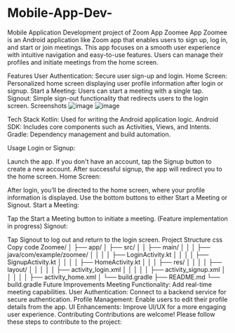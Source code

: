 # Mobile-App-Dev-
Mobile Application Development project of Zoom App
Zoomee App
Zoomee is an Android application like Zoom app that enables users to sign up, log in, and start or join meetings. This app focuses on a smooth user experience with intuitive navigation and easy-to-use features. Users can manage their profiles and initiate meetings from the home screen.

Features
User Authentication: Secure user sign-up and login.
Home Screen: Personalized home screen displaying user profile information after login or signup.
Start a Meeting: Users can start a meeting with a single tap.
Signout: Simple sign-out functionality that redirects users to the login screen.
Screenshots
![image](https://github.com/user-attachments/assets/260d1c24-32cc-492a-ad04-51dc5acb8688)
![image](https://github.com/user-attachments/assets/7fc87e1c-2c7e-4fe3-8516-dfb94c9e421e)


Tech Stack
Kotlin: Used for writing the Android application logic.
Android SDK: Includes core components such as Activities, Views, and Intents.
Gradle: Dependency management and build automation. 
 
Usage
Login or Signup:

Launch the app.
If you don't have an account, tap the Signup button to create a new account.
After successful signup, the app will redirect you to the home screen.
Home Screen:

After login, you’ll be directed to the home screen, where your profile information is displayed.
Use the bottom buttons to either Start a Meeting or Signout.
Start a Meeting:

Tap the Start a Meeting button to initiate a meeting. (Feature implementation in progress)
Signout:

Tap Signout to log out and return to the login screen.
Project Structure
css
Copy code
Zoomee/
│
├── app/
│   ├── src/
│   │   ├── main/
│   │   │   ├── java/com/example/zoomee/
│   │   │   │   ├── LoginActivity.kt
│   │   │   │   ├── SignupActivity.kt
│   │   │   │   ├── HomeActivity.kt
│   │   │   ├── res/
│   │   │   │   ├── layout/
│   │   │   │   │   ├── activity_login.xml
│   │   │   │   │   ├── activity_signup.xml
│   │   │   │   │   ├── activity_home.xml
│   └── build.gradle
├── README.md
└── build.gradle
Future Improvements
Meeting Functionality: Add real-time meeting capabilities.
User Authentication: Connect to a backend service for secure authentication.
Profile Management: Enable users to edit their profile details from the app.
UI Enhancements: Improve UI/UX for a more engaging user experience.
Contributing
Contributions are welcome! Please follow these steps to contribute to the project:
 
